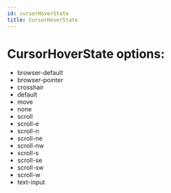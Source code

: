 ```yaml
---
id: cursorHoverState
title: CursorHoverState
---
```


# CursorHoverState options:

- browser-default
- browser-pointer
- crosshair
- default
- move
- none
- scroll
- scroll-e
- scroll-n
- scroll-ne
- scroll-nw
- scroll-s
- scroll-se
- scroll-sw
- scroll-w
- text-input
